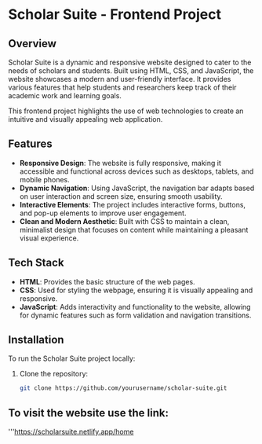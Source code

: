 # Scholar Suite - Frontend Project

## Overview
Scholar Suite is a dynamic and responsive website designed to cater to the needs of scholars and students. Built using HTML, CSS, and JavaScript, the website showcases a modern and user-friendly interface. It provides various features that help students and researchers keep track of their academic work and learning goals.

This frontend project highlights the use of web technologies to create an intuitive and visually appealing web application. 

## Features
- **Responsive Design**: The website is fully responsive, making it accessible and functional across devices such as desktops, tablets, and mobile phones.
- **Dynamic Navigation**: Using JavaScript, the navigation bar adapts based on user interaction and screen size, ensuring smooth usability.
- **Interactive Elements**: The project includes interactive forms, buttons, and pop-up elements to improve user engagement.
- **Clean and Modern Aesthetic**: Built with CSS to maintain a clean, minimalist design that focuses on content while maintaining a pleasant visual experience.

## Tech Stack
- **HTML**: Provides the basic structure of the web pages.
- **CSS**: Used for styling the webpage, ensuring it is visually appealing and responsive.
- **JavaScript**: Adds interactivity and functionality to the website, allowing for dynamic features such as form validation and navigation transitions.

## Installation
To run the Scholar Suite project locally:

1. Clone the repository:
   ```bash
   git clone https://github.com/yourusername/scholar-suite.git
## To visit the website use the link:
'''https://scholarsuite.netlify.app/home

